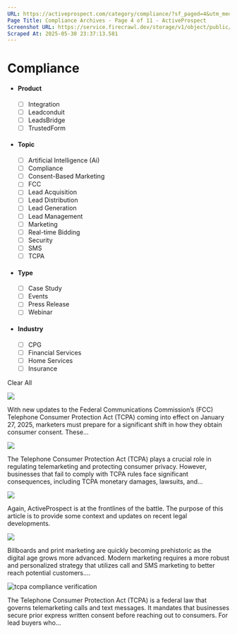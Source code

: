 ```yaml
---
URL: https://activeprospect.com/category/compliance/?sf_paged=4&utm_medium=Email&utm_source=Website&utm_campaign=AP-Email-InsideCBM-September
Page Title: Compliance Archives - Page 4 of 11 - ActiveProspect
Screenshot URL: https://service.firecrawl.dev/storage/v1/object/public/media/screenshot-2465bbe0-f938-440b-ab86-1138d228bde9.png
Scraped At: 2025-05-30 23:37:13.581
---
```

# Compliance



- #### Product


  - [ ] Integration
  - [ ] Leadconduit
  - [ ] LeadsBridge
  - [ ] TrustedForm
- #### Topic


  - [ ] Artificial Intelligence (Ai)
  - [ ] Compliance
  - [ ] Consent-Based Marketing
  - [ ] FCC
  - [ ] Lead Acquisition
  - [ ] Lead Distribution
  - [ ] Lead Generation
  - [ ] Lead Management
  - [ ] Marketing
  - [ ] Real-time Bidding
  - [ ] Security
  - [ ] SMS
  - [ ] TCPA
- #### Type


  - [ ] Case Study
  - [ ] Events
  - [ ] Press Release
  - [ ] Webinar
- #### Industry


  - [ ] CPG
  - [ ] Financial Services
  - [ ] Home Services
  - [ ] Insurance

Clear All

![](https://activeprospect.com/wp-content/uploads/2022/08/checklist_feat-400x300.jpg)



With new updates to the Federal Communications Commission’s (FCC) Telephone Consumer Protection Act (TCPA) coming into effect on January 27, 2025, marketers must prepare for a significant shift in how they obtain consumer consent. These…


![](https://activeprospect.com/wp-content/uploads/2024/12/TCPA_Damages_feat-400x300.png)



The Telephone Consumer Protection Act (TCPA) plays a crucial role in regulating telemarketing and protecting consumer privacy. However, businesses that fail to comply with TCPA rules face significant consequences, including TCPA monetary damages, lawsuits, and…


![](https://activeprospect.com/wp-content/uploads/2022/08/javierupdate1_feat-400x300.png)



Again, ActiveProspect is at the frontlines of the battle. The purpose of this article is to provide some context and updates on recent legal developments.


![](https://activeprospect.com/wp-content/uploads/2024/10/TCPA_Marketing_blog-1-1-1-400x300.png)



Billboards and print marketing are quickly becoming prehistoric as the digital age grows more advanced. Modern marketing requires a more robust and personalized strategy that utilizes call and SMS marketing to better reach potential customers.…


![tcpa compliance verification](https://activeprospect.com/wp-content/uploads/2024/10/TCPA_Compliance_Verif_feat-1-400x300.png)



The Telephone Consumer Protection Act (TCPA) is a federal law that governs telemarketing calls and text messages. It mandates that businesses secure prior express written consent before reaching out to consumers. For lead buyers who…



